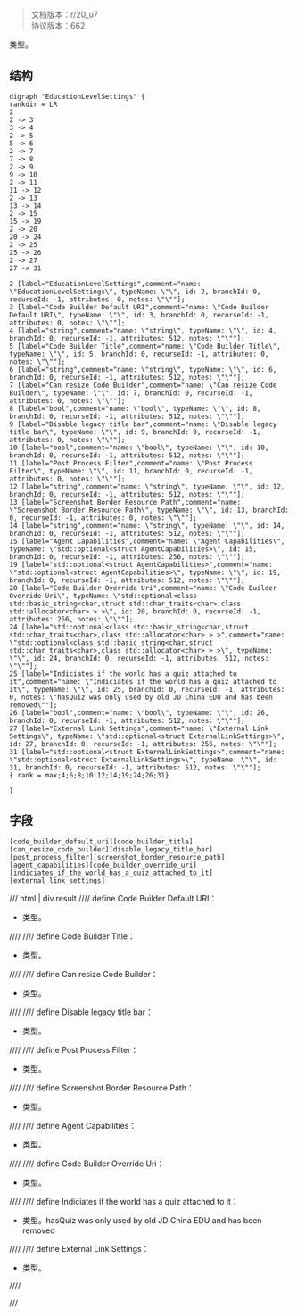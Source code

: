 # <!-- md:samp EducationLevelSettings -->

> 文档版本：r/20_u7<br/>协议版本：662

<!-- md:samp EducationLevelSettings -->类型。

## 结构

```viz
digraph "EducationLevelSettings" {
rankdir = LR
2
2 -> 3
3 -> 4
2 -> 5
5 -> 6
2 -> 7
7 -> 8
2 -> 9
9 -> 10
2 -> 11
11 -> 12
2 -> 13
13 -> 14
2 -> 15
15 -> 19
2 -> 20
20 -> 24
2 -> 25
25 -> 26
2 -> 27
27 -> 31

2 [label="EducationLevelSettings",comment="name: \"EducationLevelSettings\", typeName: \"\", id: 2, branchId: 0, recurseId: -1, attributes: 0, notes: \"\""];
3 [label="Code Builder Default URI",comment="name: \"Code Builder Default URI\", typeName: \"\", id: 3, branchId: 0, recurseId: -1, attributes: 0, notes: \"\""];
4 [label="string",comment="name: \"string\", typeName: \"\", id: 4, branchId: 0, recurseId: -1, attributes: 512, notes: \"\""];
5 [label="Code Builder Title",comment="name: \"Code Builder Title\", typeName: \"\", id: 5, branchId: 0, recurseId: -1, attributes: 0, notes: \"\""];
6 [label="string",comment="name: \"string\", typeName: \"\", id: 6, branchId: 0, recurseId: -1, attributes: 512, notes: \"\""];
7 [label="Can resize Code Builder",comment="name: \"Can resize Code Builder\", typeName: \"\", id: 7, branchId: 0, recurseId: -1, attributes: 0, notes: \"\""];
8 [label="bool",comment="name: \"bool\", typeName: \"\", id: 8, branchId: 0, recurseId: -1, attributes: 512, notes: \"\""];
9 [label="Disable legacy title bar",comment="name: \"Disable legacy title bar\", typeName: \"\", id: 9, branchId: 0, recurseId: -1, attributes: 0, notes: \"\""];
10 [label="bool",comment="name: \"bool\", typeName: \"\", id: 10, branchId: 0, recurseId: -1, attributes: 512, notes: \"\""];
11 [label="Post Process Filter",comment="name: \"Post Process Filter\", typeName: \"\", id: 11, branchId: 0, recurseId: -1, attributes: 0, notes: \"\""];
12 [label="string",comment="name: \"string\", typeName: \"\", id: 12, branchId: 0, recurseId: -1, attributes: 512, notes: \"\""];
13 [label="Screenshot Border Resource Path",comment="name: \"Screenshot Border Resource Path\", typeName: \"\", id: 13, branchId: 0, recurseId: -1, attributes: 0, notes: \"\""];
14 [label="string",comment="name: \"string\", typeName: \"\", id: 14, branchId: 0, recurseId: -1, attributes: 512, notes: \"\""];
15 [label="Agent Capabilities",comment="name: \"Agent Capabilities\", typeName: \"std::optional<struct AgentCapabilities>\", id: 15, branchId: 0, recurseId: -1, attributes: 256, notes: \"\""];
19 [label="std::optional<struct AgentCapabilities>",comment="name: \"std::optional<struct AgentCapabilities>\", typeName: \"\", id: 19, branchId: 0, recurseId: -1, attributes: 512, notes: \"\""];
20 [label="Code Builder Override Uri",comment="name: \"Code Builder Override Uri\", typeName: \"std::optional<class std::basic_string<char,struct std::char_traits<char>,class std::allocator<char> > >\", id: 20, branchId: 0, recurseId: -1, attributes: 256, notes: \"\""];
24 [label="std::optional<class std::basic_string<char,struct std::char_traits<char>,class std::allocator<char> > >",comment="name: \"std::optional<class std::basic_string<char,struct std::char_traits<char>,class std::allocator<char> > >\", typeName: \"\", id: 24, branchId: 0, recurseId: -1, attributes: 512, notes: \"\""];
25 [label="Indiciates if the world has a quiz attached to it",comment="name: \"Indiciates if the world has a quiz attached to it\", typeName: \"\", id: 25, branchId: 0, recurseId: -1, attributes: 0, notes: \"hasQuiz was only used by old JD China EDU and has been removed\""];
26 [label="bool",comment="name: \"bool\", typeName: \"\", id: 26, branchId: 0, recurseId: -1, attributes: 512, notes: \"\""];
27 [label="External Link Settings",comment="name: \"External Link Settings\", typeName: \"std::optional<struct ExternalLinkSettings>\", id: 27, branchId: 0, recurseId: -1, attributes: 256, notes: \"\""];
31 [label="std::optional<struct ExternalLinkSettings>",comment="name: \"std::optional<struct ExternalLinkSettings>\", typeName: \"\", id: 31, branchId: 0, recurseId: -1, attributes: 512, notes: \"\""];
{ rank = max;4;6;8;10;12;14;19;24;26;31}

}

```

## 字段

```title='EducationLevelSettings'
[code_builder_default_uri][code_builder_title][can_resize_code_builder][disable_legacy_title_bar][post_process_filter][screenshot_border_resource_path][agent_capabilities][code_builder_override_uri][indiciates_if_the_world_has_a_quiz_attached_to_it][external_link_settings]
```

/// html | div.result
//// define
Code Builder Default URI：[<!-- md:samp string -->](../types/string.md)

- <!-- md:samp string -->类型。


////
//// define
Code Builder Title：[<!-- md:samp string -->](../types/string.md)

- <!-- md:samp string -->类型。


////
//// define
Can resize Code Builder：<!-- md:samp bool -->

- <!-- md:samp bool -->类型。


////
//// define
Disable legacy title bar：<!-- md:samp bool -->

- <!-- md:samp bool -->类型。


////
//// define
Post Process Filter：[<!-- md:samp string -->](../types/string.md)

- <!-- md:samp string -->类型。


////
//// define
Screenshot Border Resource Path：[<!-- md:samp string -->](../types/string.md)

- <!-- md:samp string -->类型。


////
//// define
Agent Capabilities：[<!-- md:samp std::optional&lt;struct AgentCapabilities&gt; -->](../types/std__optional_struct_agentcapabilities_.md)

- <!-- md:samp std::optional&lt;struct AgentCapabilities&gt; -->类型。


////
//// define
Code Builder Override Uri：[<!-- md:samp std::optional&lt;class std::basic_string&lt;char,struct std::char_traits&lt;char&gt;,class std::allocator&lt;char&gt; &gt; &gt; -->](../types/std__optional_class_std__basic_string_char,struct_std__char_traits_char_,class_std__allocator_char_____.md)

- <!-- md:samp std::optional&lt;class std::basic_string&lt;char,struct std::char_traits&lt;char&gt;,class std::allocator&lt;char&gt; &gt; &gt; -->类型。


////
//// define
Indiciates if the world has a quiz attached to it：<!-- md:samp bool -->

- <!-- md:samp bool -->类型。hasQuiz was only used by old JD China EDU and has been removed


////
//// define
External Link Settings：[<!-- md:samp std::optional&lt;struct ExternalLinkSettings&gt; -->](../types/std__optional_struct_externallinksettings_.md)

- <!-- md:samp std::optional&lt;struct ExternalLinkSettings&gt; -->类型。


////

///

